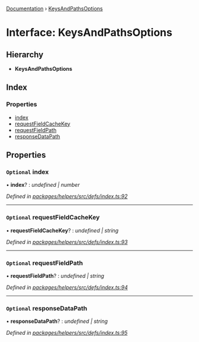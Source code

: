 [Documentation](../README.md) › [KeysAndPathsOptions](keysandpathsoptions.md)

# Interface: KeysAndPathsOptions

## Hierarchy

* **KeysAndPathsOptions**

## Index

### Properties

* [index](keysandpathsoptions.md#optional-index)
* [requestFieldCacheKey](keysandpathsoptions.md#optional-requestfieldcachekey)
* [requestFieldPath](keysandpathsoptions.md#optional-requestfieldpath)
* [responseDataPath](keysandpathsoptions.md#optional-responsedatapath)

## Properties

### `Optional` index

• **index**? : *undefined | number*

*Defined in [packages/helpers/src/defs/index.ts:92](https://github.com/badbatch/graphql-box/blob/f1482f8/packages/helpers/src/defs/index.ts#L92)*

___

### `Optional` requestFieldCacheKey

• **requestFieldCacheKey**? : *undefined | string*

*Defined in [packages/helpers/src/defs/index.ts:93](https://github.com/badbatch/graphql-box/blob/f1482f8/packages/helpers/src/defs/index.ts#L93)*

___

### `Optional` requestFieldPath

• **requestFieldPath**? : *undefined | string*

*Defined in [packages/helpers/src/defs/index.ts:94](https://github.com/badbatch/graphql-box/blob/f1482f8/packages/helpers/src/defs/index.ts#L94)*

___

### `Optional` responseDataPath

• **responseDataPath**? : *undefined | string*

*Defined in [packages/helpers/src/defs/index.ts:95](https://github.com/badbatch/graphql-box/blob/f1482f8/packages/helpers/src/defs/index.ts#L95)*
